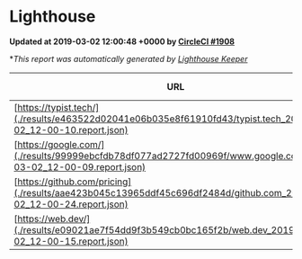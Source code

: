
# Lighthouse

**Updated at 2019-03-02 12:00:48 +0000 by [CircleCI #1908](https://circleci.com/gh/ItinerisLtd/lighthouse-keeper-example/1908)**

**This report was automatically generated by [Lighthouse Keeper](https://github.com/itinerisltd/lighthouse-keeper)*

| URL | Performance | Accessibility | Best Practices | SEO | PWA | Updated At |
| --- | --- | --- | --- | --- | --- | --- |
| [https://typist.tech/](./results/e463522d02041e06b035e8f61910fd43/typist.tech_2019-03-02_12-00-10.report.json) | 1 |  |  |  |  | 2019-03-02T12:00:10.130Z |
| [https://google.com/](./results/99999ebcfdb78df077ad2727fd00969f/www.google.com_2019-03-02_12-00-09.report.json) | 0.94 | 0.71 | 0.93 | 0.8 | 0.58 | 2019-03-02T12:00:09.743Z |
| [https://github.com/pricing](./results/aae423b045c13965ddf45c696df2484d/github.com_2019-03-02_12-00-24.report.json) | 0.8 | 0.89 | 0.93 | 0.9 | 0.58 | 2019-03-02T12:00:24.764Z |
| [https://web.dev/](./results/e09021ae7f54dd9f3b549cb0bc165f2b/web.dev_2019-03-02_12-00-15.report.json) | 0.91 | 0.93 | 1 | 0.91 | 1 | 2019-03-02T12:00:15.616Z |
